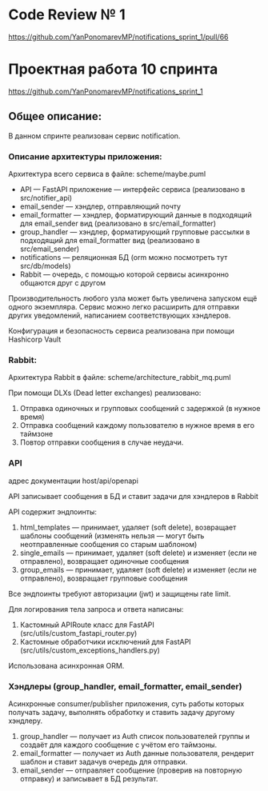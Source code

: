 # Code Review № 1

https://github.com/YanPonomarevMP/notifications_sprint_1/pull/66

# Проектная работа 10 спринта

https://github.com/YanPonomarevMP/notifications_sprint_1

## Общее описание:
В данном спринте реализован сервис notification.

### Описание архитектуры приложения:
Архитектура всего сервиса в файле: scheme/maybe.puml
* API — FastAPI приложение — интерфейс сервиса (реализовано в src/notifier_api)
* email_sender — хэндлер, отправляющий почту
* email_formatter — хэндлер, форматирующий данные в подходящий для email_sender вид (реализовано в src/email_formatter)
* group_handler — хэндлер, форматирующий групповые рассылки в подходящий для email_formatter вид (реализовано в src/email_sender)
* notifications — реляционная БД (orm можно посмотреть тут src/db/models)
* Rabbit — очередь, с помощью которой сервисы асинхронно общаются друг с другом

Производительность любого узла может быть увеличена запуском ещё одного экземпляра.
Сервис можно легко расширить для отправки других уведомлений, написанием соответствующих хэндлеров.

Конфигурация и безопасность сервиса реализована при помощи Hashicorp Vault

### Rabbit:

Архитектура Rabbit в файле: scheme/architecture_rabbit_mq.puml

При помощи DLXs (Dead letter exchanges) реализовано:

1. Отправка одиночных и групповых сообщений с задержкой (в нужное время)
2. Отправка сообщений каждому пользователю в нужное время в его таймзоне
3. Повтор отправки сообщения в случае неудачи.

### API

адрес документации host/api/openapi

API записывает сообщения в БД и ставит задачи для хэндлеров в Rabbit

API содержит эндпоинты:
1. html_templates — принимает, удаляет (soft delete), возвращает шаблоны сообщений (изменять нельзя — могут быть неотправленные сообщения со старым шаблоном)
2. single_emails — принимает, удаляет (soft delete) и изменяет (если не отправлено), возвращает одиночные сообщения
3. group_emails — принимает, удаляет (soft delete) и изменяет (если не отправлено), возвращает групповые сообщения

Все эндпоинты требуют авторизации (jwt) и защищены rate limit.

Для логирования тела запроса и ответа написаны:
1. Кастомный APIRoute класс для FastAPI (src/utils/custom_fastapi_router.py)
2. Кастомные обработчики исключений для FastAPI (src/utils/custom_exceptions_handlers.py)

Использована асинхронная ORM.

### Хэндлеры (group_handler, email_formatter, email_sender)

Асинхронные consumer/publisher приложения, суть работы которых получать задачу, выполнять обработку и ставить задачу другому хэндлеру.
1. group_handler — получает из Auth список пользователей группы и создаёт для каждого сообщение с учётом его таймзоны.
2. email_formatter — получает из Auth данные пользователя, рендерит шаблон и ставит задачув очередь для отправки.
3. email_sender — отправляет сообщение (проверив на повторную отправку) и записывает в БД результат.
